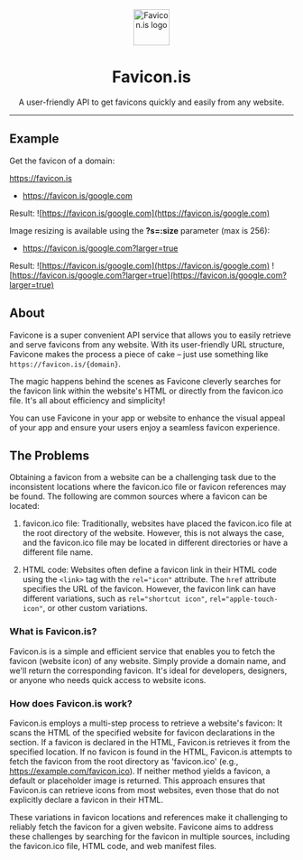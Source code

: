 <div align="center">
  <img src="https://favicon.is/favicon.is" width="64" height="64" alt="Favicon.is logo">
  <h1>Favicon.is</h1>
  <p>A user-friendly API to get favicons quickly and easily from any website.</p>
  <hr>
</div>

## Example

Get the favicon of a domain:

https://favicon.is

- https://favicon.is/google.com

Result: ![https://favicon.is/google.com](https://favicon.is/google.com)

Image resizing is available using the **?s=:size** parameter (max is 256):

- https://favicon.is/google.com?larger=true

Result: ![https://favicon.is/google.com](https://favicon.is/google.com) ![https://favicon.is/google.com?larger=true](https://favicon.is/google.com?larger=true)


## About

Favicone is a super convenient API service that allows you to easily retrieve and serve favicons from any website. With its user-friendly URL structure, Favicone makes the process a piece of cake – just use something like `https://favicon.is/{domain}`.

The magic happens behind the scenes as Favicone cleverly searches for the favicon link within the website's HTML or directly from the favicon.ico file. It's all about efficiency and simplicity!

You can use Favicone in your app or website to enhance the visual appeal of your app and ensure your users enjoy a seamless favicon experience.

## The Problems

Obtaining a favicon from a website can be a challenging task due to the inconsistent locations where the favicon.ico file or favicon references may be found. The following are common sources where a favicon can be located:

1. favicon.ico file: Traditionally, websites have placed the favicon.ico file at the root directory of the website. However, this is not always the case, and the favicon.ico file may be located in different directories or have a different file name.

2. HTML code: Websites often define a favicon link in their HTML code using the `<link>` tag with the `rel="icon"` attribute. The `href` attribute specifies the URL of the favicon. However, the favicon link can have different variations, such as `rel="shortcut icon"`, `rel="apple-touch-icon"`, or other custom variations.

### What is Favicon.is?

Favicon.is is a simple and efficient service that enables you to fetch the favicon (website icon) of any website. Simply provide a domain name, and we'll return the corresponding favicon. It's ideal for developers, designers, or anyone who needs quick access to website icons.

### How does Favicon.is work?

Favicon.is employs a multi-step process to retrieve a website's favicon:
It scans the HTML of the specified website for favicon declarations in the <head> section.
If a favicon is declared in the HTML, Favicon.is retrieves it from the specified location.
If no favicon is found in the HTML, Favicon.is attempts to fetch the favicon from the root directory as 'favicon.ico' (e.g., https://example.com/favicon.ico).
If neither method yields a favicon, a default or placeholder image is returned.
This approach ensures that Favicon.is can retrieve icons from most websites, even those that do not explicitly declare a favicon in their HTML.

These variations in favicon locations and references make it challenging to reliably fetch the favicon for a given website. Favicone aims to address these challenges by searching for the favicon in multiple sources, including the favicon.ico file, HTML code, and web manifest files.